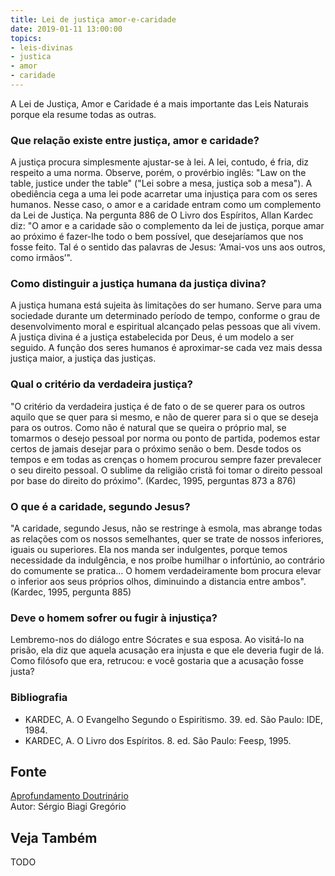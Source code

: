 ```yaml
---
title: Lei de justiça amor-e-caridade
date: 2019-01-11 13:00:00
topics: 
- leis-divinas
- justica
- amor
- caridade
---
```


A Lei de Justiça, Amor e Caridade é a mais importante das Leis Naturais
porque ela resume todas as outras.

### Que relação existe entre justiça, amor e caridade?
A justiça procura simplesmente ajustar-se à lei. A lei, contudo, é fria,
diz respeito a uma norma. Observe, porém, o provérbio inglês: "Law on
the table, justice under the table" ("Lei sobre a mesa, justiça sob a
mesa"). A obediência cega a uma lei pode acarretar uma injustiça para
com os seres humanos. Nesse caso, o amor e a caridade entram como um
complemento da Lei de Justiça. Na pergunta 886 de O Livro dos
Espíritos, Allan Kardec diz: "O amor e a caridade são o complemento da
lei de justiça, porque amar ao próximo é fazer-lhe todo o bem possível,
que desejaríamos que nos fosse feito. Tal é o sentido das palavras de
Jesus: ‘Amai-vos uns aos outros, como irmãos’".

### Como distinguir a justiça humana da justiça divina?
A justiça humana está sujeita às limitações do ser humano. Serve para
uma sociedade durante um determinado período de tempo, conforme o grau
de desenvolvimento moral e espiritual alcançado pelas pessoas que ali
vivem. A justiça divina é a justiça estabelecida por Deus, é um modelo a
ser seguido. A função dos seres humanos é aproximar-se cada vez mais
dessa justiça maior, a justiça das justiças.

### Qual o critério da verdadeira justiça?
"O critério da verdadeira justiça é de fato o de se querer para os
outros aquilo que se quer para si mesmo, e não de querer para si o que
se deseja para os outros. Como não é natural que se queira o próprio
mal, se tomarmos o desejo pessoal por norma ou ponto de partida, podemos
estar certos de jamais desejar para o próximo senão o bem. Desde todos
os tempos e em todas as crenças o homem procurou sempre fazer prevalecer
o seu direito pessoal. O sublime da religião cristã foi tomar o direito
pessoal por base do direito do próximo". (Kardec, 1995, perguntas 873 a
876)

### O que é a caridade, segundo Jesus?
"A caridade, segundo Jesus, não se restringe à esmola, mas abrange todas
as relações com os nossos semelhantes, quer se trate de nossos
inferiores, iguais ou superiores. Ela nos manda ser indulgentes, porque
temos necessidade da indulgência, e nos proíbe humilhar o infortúnio, ao
contrário do comumente se pratica... O homem verdadeiramente bom procura
elevar o inferior aos seus próprios olhos, diminuindo a distancia entre
ambos". (Kardec, 1995, pergunta 885)

### Deve o homem sofrer ou fugir à injustiça?
Lembremo-nos do diálogo entre Sócrates e sua esposa. Ao visitá-lo na
prisão, ela diz que aquela acusação era injusta e que ele deveria fugir
de lá. Como filósofo que era, retrucou: e você gostaria que a acusação
fosse justa?

### Bibliografia
* KARDEC, A. O Evangelho Segundo o Espiritismo. 39. ed. São Paulo: IDE, 1984.
* KARDEC, A. O Livro dos Espíritos. 8. ed. São Paulo: Feesp, 1995.

## Fonte
[Aprofundamento Doutrinário](https://sites.google.com/view/aprofundamentodoutrinario/lei-de-justiça-amor-e-caridade)  
Autor: Sérgio Biagi Gregório

## Veja Também
TODO


